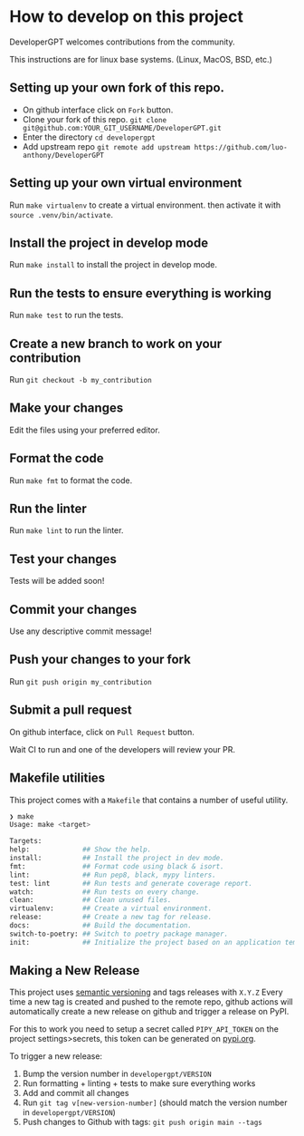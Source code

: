 # How to develop on this project

DeveloperGPT welcomes contributions from the community.

This instructions are for linux base systems. (Linux, MacOS, BSD, etc.)
## Setting up your own fork of this repo.

- On github interface click on `Fork` button.
- Clone your fork of this repo. `git clone git@github.com:YOUR_GIT_USERNAME/DeveloperGPT.git`
- Enter the directory `cd developergpt`
- Add upstream repo `git remote add upstream https://github.com/luo-anthony/DeveloperGPT`

## Setting up your own virtual environment

Run `make virtualenv` to create a virtual environment.
then activate it with `source .venv/bin/activate`.

## Install the project in develop mode

Run `make install` to install the project in develop mode.

## Run the tests to ensure everything is working

Run `make test` to run the tests.

## Create a new branch to work on your contribution

Run `git checkout -b my_contribution`

## Make your changes

Edit the files using your preferred editor.

## Format the code

Run `make fmt` to format the code.

## Run the linter

Run `make lint` to run the linter.

## Test your changes

Tests will be added soon!
<!-- 
Run `make test` to run the tests.

Ensure code coverage report shows `> 70%` coverage, add tests to your PR. -->

<!-- ## Build the docs locally

Run `make docs` to build the docs.

Ensure your new changes are documented. -->

## Commit your changes

Use any descriptive commit message! 

## Push your changes to your fork

Run `git push origin my_contribution`

## Submit a pull request

On github interface, click on `Pull Request` button.

Wait CI to run and one of the developers will review your PR.
## Makefile utilities

This project comes with a `Makefile` that contains a number of useful utility.

```bash 
❯ make
Usage: make <target>

Targets:
help:             ## Show the help.
install:          ## Install the project in dev mode.
fmt:              ## Format code using black & isort.
lint:             ## Run pep8, black, mypy linters.
test: lint        ## Run tests and generate coverage report.
watch:            ## Run tests on every change.
clean:            ## Clean unused files.
virtualenv:       ## Create a virtual environment.
release:          ## Create a new tag for release.
docs:             ## Build the documentation.
switch-to-poetry: ## Switch to poetry package manager.
init:             ## Initialize the project based on an application template.
```

## Making a New Release
This project uses [semantic versioning](https://semver.org/) and tags releases with `X.Y.Z`
Every time a new tag is created and pushed to the remote repo, github actions will
automatically create a new release on github and trigger a release on PyPI.


For this to work you need to setup a secret called `PIPY_API_TOKEN` on the project settings>secrets, 
this token can be generated on [pypi.org](https://pypi.org/account/).

To trigger a new release:
1. Bump the version number in `developergpt/VERSION`
2. Run formatting + linting + tests to make sure everything works 
3. Add and commit all changes 
4. Run `git tag v[new-version-number]` (should match the version number in `developergpt/VERSION`)
5. Push changes to Github with tags: `git push origin main --tags`


